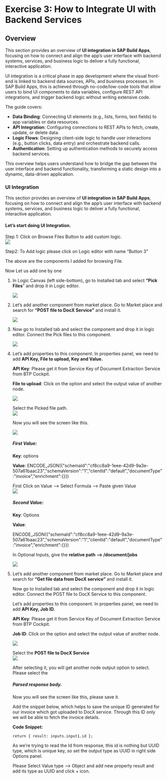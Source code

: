 # **Exercise 3: How to Integrate UI with Backend Services**

## Overview

This section provides an overview of **UI integration in SAP Build Apps**, focusing on how to connect and align the app’s user interface with backend systems, services, and business logic to deliver a fully functional, interactive application.

UI integration is a critical phase in app development where the visual front-end is linked to backend data sources, APIs, and business processes. In SAP Build Apps, this is achieved through no-code/low-code tools that allow users to bind UI components to data variables, configure REST API integrations, and trigger backend logic without writing extensive code.

The guide covers:

*   **Data Binding**: Connecting UI elements (e.g., lists, forms, text fields) to app variables or data resources.
*   **API Integration**: Configuring connections to REST APIs to fetch, create, update, or delete data.
*   **Logic Flows**: Designing client-side logic to handle user interactions (e.g., button clicks, data entry) and orchestrate backend calls.
*   **Authentication**: Setting up authentication methods to securely access backend services.

This overview helps users understand how to bridge the gap between the user interface and backend functionality, transforming a static design into a dynamic, data-driven application.

### **UI Integration**

This section provides an overview of **UI integration in SAP Build Apps**, focusing on how to connect and align the app’s user interface with backend systems, services, and business logic to deliver a fully functional, interactive application.

#### **Let’s start doing UI Integration.**

Step 1: Click on Browse Files Button to add custom logic.  
![](./Exercise%203.img/ex3.img01.jpg)

Step2: To Add logic please click on Logic editor with name “Button 3”

The above are the components I added for browsing File.

Now Let us add one by one

1.  In Logic Canvas (left side-bottom), go to Installed tab and select **“Pick Files**” and drop it in Logic editor.

    ![](./Exercise%203.img/ex3.img02.jpg)

2.  Let’s add another component from market place. Go to Market place and search for **“POST file to DocX Service”** and install it.

    ![](./Exercise%203.img/ex3.img03.png)

3.  Now go to Installed tab and select the component and drop it in logic editor. Connect the Pick files to this component.

    ![](./Exercise%203.img/ex3.img04.png)

4.  Let’s add properties to this component. In properties panel, we need to add **API Key, File to upload, Key and Value.**

    **API Key**: Please get it from Service Key of Document Extraction Service from BTP Cockpit.

    **File to upload**: Click on the option and select the output value of another node.

    ![](./Exercise%203.img/ex3.img05.jpg)

    Select the Picked file path.  
    ![](./Exercise%203.img/ex3.img06.jpg)

    Now you will see the screen like this.

    ![](./Exercise%203.img/ex3.img07.jpg)

    ##### **First Value:**

    **Key**: options

    **Value**: ENCODE_JSON({"schemaId":"cf8cc8a9-1eee-42d9-9a3e-507a61baac23","schemaVersion":"1","clientId":"default","documentType":"invoice","enrichment":{}})

    First Click on Value --> Select Formula --> Paste given Value  
    ![](./Exercise%203.img/ex3.img08.jpg)

    ##### **Second Value:**

    **Key**: Options

    **Value**:

    ENCODE_JSON({"schemaId":"cf8cc8a9-1eee-42d9-9a3e-507a61baac23","schemaVersion":"1","clientId":"default","documentType":"invoice","enrichment":{}})

    In Optional Inputs, give the **relative path --> /document/jobs**

    ![](./Exercise%203.img/ex3.img09.jpg)

5.  Let’s add another component from market place. Go to Market place and search for **“Get file data from DocX service”** and install it.

    Now go to Installed tab and select the component and drop it in logic editor. Connect the POST file to DocX Service to this component.

    Let’s add properties to this component. In properties panel, we need to add **API Key, Job ID.**

    **API Key**: Please get it from Service Key of Document Extraction Service from BTP Cockpit.

    **Job ID**: Click on the option and select the output value of another node.

    ![](./Exercise%203.img/ex3.img10.png)

    Select the **POST file to DocX Service**  
    ![](./Exercise%203.img/ex3.img11.jpg)

    After selecting it, you will get another node output option to select. Please select the

    ##### **Parsed response body.**

    Now you will see the screen like this, please save it.

    Add the snippet below, which helps to save the unique ID generated for our invoice which got uploaded to DocX service. Through this ID only we will be able to fetch the invoice details.

    **Code Snippet:**

    `return { result: inputs.input1.id };`

    As we’re trying to read the Id from response, this id is nothing but UUID type, which is unique key, so set the output type as UUID in right side Options panel.

    Please Select Value type --> Object and add new property result and add its type as  UUID and click + icon.
